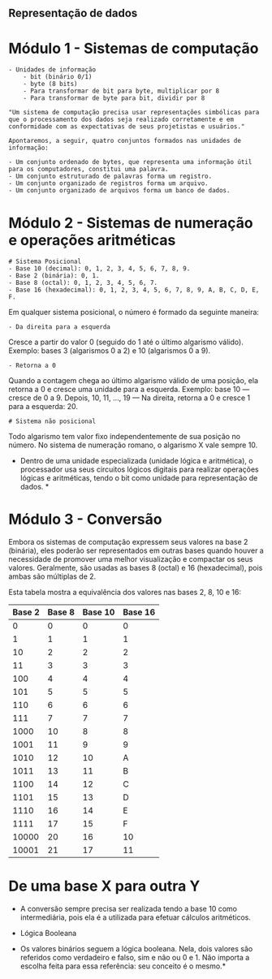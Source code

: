 ## Representação de dados

# Módulo 1 - Sistemas de computação

	- Unidades de informação
		- bit (binário 0/1)
		- byte (8 bits)
		- Para transformar de bit para byte, multiplicar por 8
		- Para transformar de byte para bit, dividir por 8
		
	"Um sistema de computação precisa usar representações simbólicas para que o processamento dos dados seja realizado corretamente e em conformidade com as expectativas de seus projetistas e usuários."
	
	Apontaremos, a seguir, quatro conjuntos formados nas unidades de informação:

	- Um conjunto ordenado de bytes, que representa uma informação útil para os computadores, constitui uma palavra.
	- Um conjunto estruturado de palavras forma um registro.
	- Um conjunto organizado de registros forma um arquivo.
	- Um conjunto organizado de arquivos forma um banco de dados.
	
# Módulo 2 - Sistemas de numeração e operações aritméticas

	# Sistema Posicional
	- Base 10 (decimal): 0, 1, 2, 3, 4, 5, 6, 7, 8, 9.
	- Base 2 (binária): 0, 1.
	- Base 8 (octal): 0, 1, 2, 3, 4, 5, 6, 7.
	- Base 16 (hexadecimal): 0, 1, 2, 3, 4, 5, 6, 7, 8, 9, A, B, C, D, E, F.
	
Em qualquer sistema posicional, o número é formado da seguinte maneira:

	- Da direita para a esquerda
Cresce a partir do valor 0 (seguido do 1 até o último algarismo válido).
Exemplo: bases 3 (algarismos 0 a 2) e 10 (algarismos 0 a 9).
	
	- Retorna a 0
Quando a contagem chega ao último algarismo válido de uma posição, ela retorna a 0 e cresce uma unidade para a esquerda.
Exemplo: base 10 — cresce de 0 a 9. Depois, 10, 11, …, 19 — Na direita, retorna a 0 e cresce 1 para a esquerda: 20.

	# Sistema não posicional

Todo algarismo tem valor fixo independentemente de sua posição no número.
No sistema de numeração romano, o algarismo X vale sempre 10.

* Dentro de uma unidade especializada (unidade lógica e aritmética), o processador usa seus circuitos lógicos digitais para realizar operações lógicas e aritméticas, tendo o bit como unidade para representação de dados. *

	
# Módulo 3 - Conversão

Embora os sistemas de computação expressem seus valores na base 2 (binária), eles poderão ser representados em outras bases quando houver a necessidade de promover uma melhor visualização e compactar os seus valores. 
Geralmente, são usadas as bases 8 (octal) e 16 (hexadecimal), pois ambas são múltiplas de 2.

Esta tabela mostra a equivalência dos valores nas bases 2, 8, 10 e 16:

| Base 2 	| Base 8 	| Base 10 	| Base 16 	|
|--------	|--------	|---------	|---------	|
| 0      	| 0      	| 0       	| 0       	|
| 1      	| 1      	| 1       	| 1       	|
| 10     	| 2      	| 2       	| 2       	|
| 11     	| 3      	| 3       	| 3       	|
| 100    	| 4      	| 4       	| 4       	|
| 101    	| 5      	| 5       	| 5       	|
| 110    	| 6      	| 6       	| 6       	|
| 111    	| 7      	| 7       	| 7       	|
| 1000   	| 10     	| 8       	| 8       	|
| 1001   	| 11     	| 9       	| 9       	|
| 1010   	| 12     	| 10      	| A       	|
| 1011   	| 13     	| 11      	| B       	|
| 1100   	| 14     	| 12      	| C       	|
| 1101   	| 15     	| 13      	| D       	|
| 1110   	| 16     	| 14      	| E       	|
| 1111   	| 17     	| 15      	| F       	|
| 10000  	| 20     	| 16      	| 10      	|
| 10001  	| 21     	| 17      	| 11      	|

# De uma base X para outra Y
 - A conversão sempre precisa ser realizada tendo a base 10 como intermediária, pois ela é a utilizada para efetuar cálculos aritméticos.
 
 - Lógica Booleana
 * Os valores binários seguem a lógica booleana. Nela, dois valores são referidos como verdadeiro e falso, sim e não ou 0 e 1. Não importa a escolha feita para essa referência: seu conceito é o mesmo.*
 